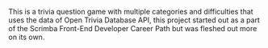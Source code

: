 This is a trivia question game with multiple categories and difficulties that uses the data of Open Trivia Database API, this project started out as a part of the Scrimba Front-End Developer Career Path but was fleshed out more on its own.